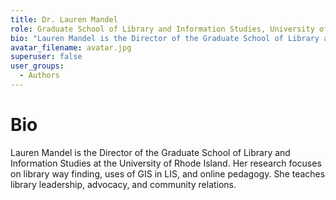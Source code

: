 ```yaml
---
title: Dr. Lauren Mandel
role: Graduate School of Library and Information Studies, University of Rhode Island
bio: "Lauren Mandel is the Director of the Graduate School of Library and Information Studies at the University of Rhode Island. Her research focuses on library way finding, uses of GIS in LIS, and online pedagogy. She teaches library leadership, advocacy, and community relations."
avatar_filename: avatar.jpg
superuser: false
user_groups:
  - Authors
---
```


# Bio
Lauren Mandel is the Director of the Graduate School of Library and Information Studies at the University of Rhode Island. Her research focuses on library way finding, uses of GIS in LIS, and online pedagogy. She teaches library leadership, advocacy, and community relations.
